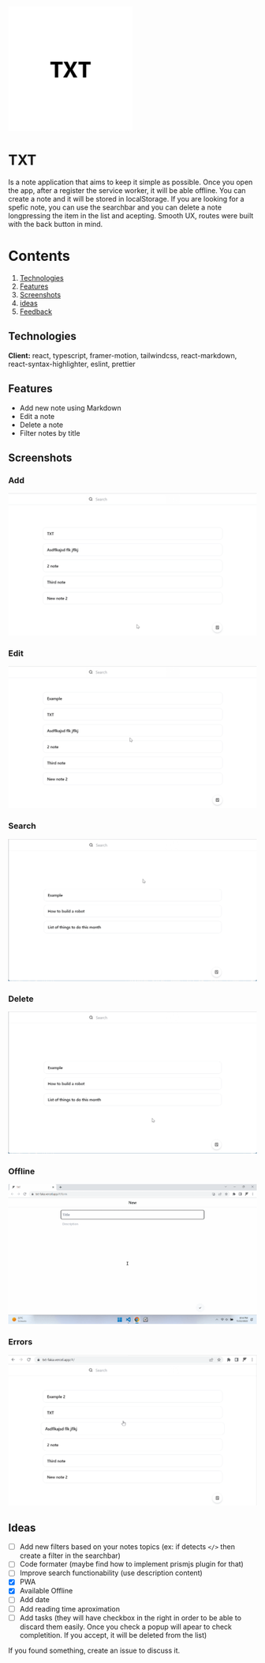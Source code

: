 ![TXT](/public/docs/txt.png)

# TXT

Is a note application that aims to keep it simple as possible.
Once you open the app, after a register the service worker, it will be able offline.
You can create a note and it will be stored in localStorage. If you are looking for a spefic note, you can use the searchbar and you can delete a note longpressing the item in the list and acepting.
Smooth UX, routes were built with the back button in mind.

# Contents

1. [Technologies](#Technologies)
2. [Features](#features)
3. [Screenshots](#screenshots)
4. [ideas](#ideas)
5. [Feedback](#feedback)

## Technologies

**Client:** react, typescript, framer-motion, tailwindcss, react-markdown, react-syntax-highlighter, eslint, prettier

## Features

- Add new note using Markdown
- Edit a note
- Delete a note
- Filter notes by title

## Screenshots

### Add

![Add](/public/docs/add.gif)

### Edit

![Edit](/public/docs/edit.gif)

### Search

![Search](/public/docs/search.gif)

### Delete

![Delete](/public/docs/delete.gif)

### Offline

![Offline](/public/docs/offline.gif)

### Errors

![Errors](/public/docs/wrong-routes.gif)

## Ideas

- [ ] Add new filters based on your notes topics (ex: if detects `</>` then create a filter in the searchbar)
- [ ] Code formater (maybe find how to implement prismjs plugin for that)
- [ ] Improve search functionability (use description content)
- [x] PWA
- [x] Available Offline
- [ ] Add date
- [ ] Add reading time aproximation
- [ ] Add tasks (they will have checkbox in the right in order to be able to discard them easily. Once you check a popup will apear to check completition. If you accept, it will be deleted from the list)

If you found something, create an issue to discuss it.
